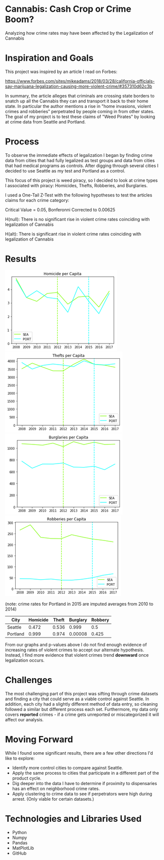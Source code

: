 # Cannabis: Cash Crop or Crime Boom?

Analyzing how crime rates may have been affected by the Legalization of Cannabis

# Inspiration and Goals
This project was inspired by an article I read on Forbes:

https://www.forbes.com/sites/mikeadams/2018/03/28/california-officials-say-marijuana-legalization-causing-more-violent-crime/#357310d62c3b

In summary, the article alleges that criminals are crossing state borders to snatch up all the Cannabis they can and transport it back to their home state.  In particular the author mentions a rise in "home invasions, violent crimes and robberies" perpetrated by people coming in from other states. The goal of my project is to test these claims of "Weed Pirates" by looking at crime data from Seattle and Portland.

# Process
To observe the immediate effects of legalization I began by finding crime data from cities that had fully legalized as test groups and data from cities that had medical programs as controls.  After digging through several cities I decided to use Seattle as my test and Portland as a control.

This focus of this project is weed piracy, so I decided to look at crime types I associated with piracy: Homicides, Thefts, Robberies, and Burglaries.

I used a One-Tail Z-Test with the following hypotheses to test the articles claims for each crime category:

Critical Value = 0.05, Bonferonni Corrected to 0.00625

H(null): There is no significant rise in violent crime rates coinciding with legalization of Cannabis

H(alt): There is significant rise in violent crime rates coinciding with legalization of Cannabis

# Results
   ![alt text](https://github.com/WhimsicalNose03/Cannabis-Cash-Crop-or-Crime-Boom-/blob/master/homicide_rates.png)![alt text](https://github.com/WhimsicalNose03/Cannabis-Cash-Crop-or-Crime-Boom-/blob/master/theft_rates.png)
![alt text](https://github.com/WhimsicalNose03/Cannabis-Cash-Crop-or-Crime-Boom-/blob/master/burglary_rates.png)
![alt text](https://github.com/WhimsicalNose03/Cannabis-Cash-Crop-or-Crime-Boom-/blob/master/robbery_rates.png)

(note: crime rates for Portland in 2015 are imputed averages from 2010 to 2014)

City | Homicide | Theft | Burglary | Robbery
--- | --- | --- | --- | --- | 
Seattle | 0.472 | 0.536 | 0.999 | 0.5
Portland | 0.999 | 0.974 | 0.00008 | 0.425

From our graphs and p-values above I do not find enough evidence of increasing rates of violent crimes to accept our alternate hypothesis.  Instead, I find more evidence that violent crimes trend __downward__ once legalization occurs.  

# Challenges
The most challenging part of this project was sifting through crime datasets and finding a city that could serve as a viable control against Seattle.  In addition, each city had a slightly different method of data entry, so cleaning followed a similar but different process each set.  Furthermore, my data only covers __reported__ crimes - if a crime gets unreported or miscategorized it will affect our analysis.

# Moving Forward
While I found some significant results, there are a few other directions I'd like to explore:
   * Identify more control cities to compare against Seattle.
   * Apply the same process to cities that participate in a different part of the product cycle.
   * Dig deeper into the data I have to determine if proximity to dispensaries has an effect on neighborhood crime rates.
   * Apply clustering to crime data to see if perpetrators were high during arrest.  (Only viable for certain datasets.)
   
# Technologies and Libraries Used
* Python
* Numpy
* Pandas
* MatPlotLib
* GitHub
